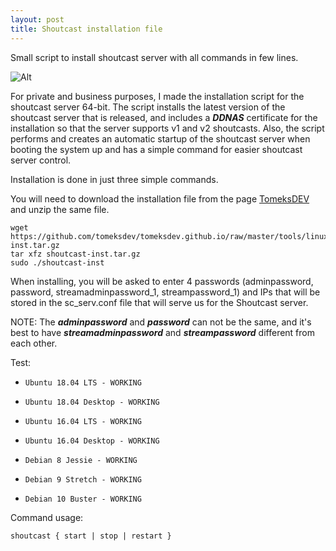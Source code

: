 ```yaml
---
layout: post
title: Shoutcast installation file
---
```


Small script to install shoutcast server with all commands in few lines.

![Alt](https://tomeksdev.com/postImages/Shoutcast_1.png "Shoutcast")

For private and business purposes, I made the installation script for the shoutcast server 64-bit. The script installs the latest version of the shoutcast server that is released, and includes a **_DDNAS_** certificate for the installation so that the server supports v1 and v2 shoutcasts. Also, the script performs and creates an automatic startup of the shoutcast server when booting the system up and has a simple command for easier shoutcast server control.

Installation is done in just three simple commands.

You will need to download the installation file from the page [TomeksDEV](https://tomeksdev.com/tools/linux/shoutcast-inst.tar.gz) and unzip the same file.

    wget https://github.com/tomeksdev/tomeksdev.github.io/raw/master/tools/linux/shoutcast-inst.tar.gz
    tar xfz shoutcast-inst.tar.gz
    sudo ./shoutcast-inst

When installing, you will be asked to enter 4 passwords (adminpassword, password, streamadminpassword_1, streampassword_1) and IPs that will be stored in the sc_serv.conf file that will serve us for the Shoutcast server.

NOTE: The **_adminpassword_** and **_password_** can not be the same, and it's best to have **_streamadminpassword_** and **_streampassword_** different from each other.

Test:

- `Ubuntu 18.04 LTS - WORKING`

- `Ubuntu 18.04 Desktop - WORKING`

- `Ubuntu 16.04 LTS - WORKING`

- `Ubuntu 16.04 Desktop - WORKING`

- `Debian 8 Jessie - WORKING`

- `Debian 9 Stretch - WORKING`

- `Debian 10 Buster - WORKING`



Command usage:

    shoutcast { start | stop | restart }
